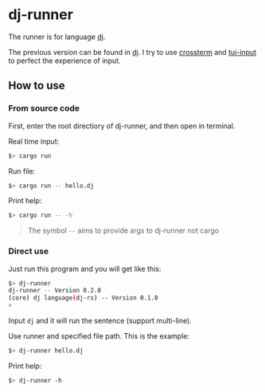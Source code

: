 # dj-runner

The runner is for language [dj](https://gitee.com/ZerAx/dj-rs).

The previous version can be found in [dj](https://gitee.com/ZerAx/dj-rs/tree/master/examples/runner). I try to use [crossterm](https://docs.rs/crossterm) and [tui-input](https://docs.rs/tui-input/) to perfect the experience of input.

## How to use
### From source code
First, enter the root directiory of dj-runner, and then open in terminal.

Real time input:

```bash
$> cargo run
```

Run file:

```bash
$> cargo run -- hello.dj
```

Print help:

```bash
$> cargo run -- -h
```

> The symbol `--` aims to provide args to dj-runner not cargo

### Direct use
Just run this program and you will get like this:

```bash
$> dj-runner
dj-runner -- Version 0.2.0
(core) dj language(dj-rs) -- Version 0.1.0
>
```

Input `dj` and it will run the sentence (support multi-line).

Use runner and specified file path. This is the example:

```bash
$> dj-runner hello.dj
```

Print help:

```bash
$> dj-runner -h
```